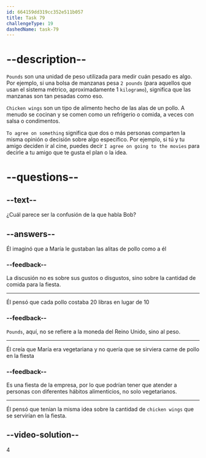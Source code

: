 ```yaml
---
id: 664159dd319cc352e511b057
title: Task 79
challengeType: 19
dashedName: task-79
---
```


<!-- (Audio) Maria: What happened? Bob: Well, you mentioned we need 10 pounds of chicken wings, but I thought we agreed on 20 pounds. -->

# --description--

`Pounds` son una unidad de peso utilizada para medir cuán pesado es algo. Por ejemplo, si una bolsa de manzanas pesa `2 pounds` (para aquellos que usan el sistema métrico, aproximadamente 1 `kilogramo`), significa que las manzanas son tan pesadas como eso.

`Chicken wings` son un tipo de alimento hecho de las alas de un pollo. A menudo se cocinan y se comen como un refrigerio o comida, a veces con salsa o condimentos.

`To agree on something` significa que dos o más personas comparten la misma opinión o decisión sobre algo específico. Por ejemplo, si tú y tu amigo deciden ir al cine, puedes decir `I agree on going to the movies` para decirle a tu amigo que te gusta el plan o la idea.

# --questions--

## --text--

¿Cuál parece ser la confusión de la que habla Bob?

## --answers--

Él imaginó que a María le gustaban las alitas de pollo como a él

### --feedback--

La discusión no es sobre sus gustos o disgustos, sino sobre la cantidad de comida para la fiesta.

---

Él pensó que cada pollo costaba 20 libras en lugar de 10

### --feedback--

`Pounds`, aquí, no se refiere a la moneda del Reino Unido, sino al peso.

---

Él creía que María era vegetariana y no quería que se sirviera carne de pollo en la fiesta

### --feedback--

Es una fiesta de la empresa, por lo que podrían tener que atender a personas con diferentes hábitos alimenticios, no solo vegetarianos.

---

Él pensó que tenían la misma idea sobre la cantidad de `chicken wings` que se servirían en la fiesta.

## --video-solution--

4
